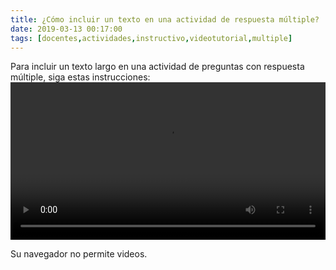 ```yaml
---
title: ¿Cómo incluir un texto en una actividad de respuesta múltiple?
date: 2019-03-13 00:17:00
tags: [docentes,actividades,instructivo,videotutorial,multiple]
---
```

Para incluir un texto largo en una actividad de preguntas con respuesta múltiple, siga estas instrucciones:
<video controls="controls" style="width: 100%">
  <source type="video/mp4" src="../vids/17_TextoOpMultiple.mp4"></source>
  <p>Su navegador no permite videos.</p>
</video>